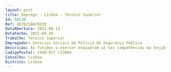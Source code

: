 ```yaml
--- 
layout: post
title: Emprego - Lisboa - Técnico Superior
Id: 89530
Ref: OE202108/0239
DataAbertura: 2021-08-12
DataFecho: 2021-09-30
Trabalho: Técnico Superior
Empregador: Serviços Sociais da Polícia de Segurança Pública
Descricao: As funções a exercer enquadram se nas competências da Secção de Obras e Projetos da Área de Administração e Finanças dos SSPSP •	Promove a inspeção técnica preventiva e reativa nas instalações dos SSPSP •	Assegura a gestão corrente da equipa de pequenas empreitadas em regime de outsourcing •	Apoia na conceção de novos projetos de arquitetura e assegura a ligação com entidades que o façam em regime de outsourcing •	Emite parecer e realiza informações técnicas sobre assuntos ligados à contratação de empreitadas •	Levantamento das necessidades de intervenção de conservação e ou remodelação e adaptação de instalações dos edifícios e infraestruturas dos SSPSP  CPPSP e elaboração de relatórios, medições, respetivo orçamento e pareceres técnicos •	Levantamentos arquitetónicos e de infraestruturas dos Edifícios dos SSPSP CPPSP e realização de peças em suporte digital CAD •	Elaboração das peças procedimentais de empreitadas, aquisição de bens e aquisição de serviços (Projetos, cláusulas técnicas e cláusulas gerais de Cadernos de Encargos, Programa de procedimento, ofícios convite, etc.) nos termos do código dos contratos públicos •	Participação nos processos de concurso como membro de júri •	Acompanhamento e fiscalização de empreitadas. Representação do dono da obra •	Elaboração e acompanhamento dos respetivos processos administrativos •	Integrar a Unidade de Gestão Patrimonial do Ministério da Administração Interna, em representação dos SSPSP CPPSP •	Elaborar estudos e projetos de conservação e ou remodelação e adaptação de instalações em edifícios dos SSPSP CPPSP e efetuar a respetiva assistência técnica em obra •	Elaborar estudos e projetos de estabilidade e efetuar a respetiva assistência técnica em obra •	Elaborar estudos e projetos de segurança contra incêndios da 3.ª e 4.ª categoria de risco de incêndio e efetuar a respetiva assistência técnica em obra.
CodigoPostal: 1949-017 LISBOA
Concelho: Lisboa
Distrito: Lisboa
--- 
```

